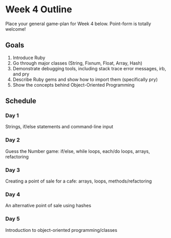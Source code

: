 # Week 4 Outline
Place your general game-plan for Week 4 below. Point-form is totally welcome!

## Goals
1. Introduce Ruby
2. Go through major classes (String, Fixnum, Float, Array, Hash)
3. Demonstrate debugging tools, including stack trace error messages, irb, and pry
4. Describe Ruby gems and show how to import them (specifically pry)
5. Show the concepts behind Object-Oriented Programming

## Schedule
### Day 1
Strings, if/else statements and command-line input
### Day 2
Guess the Number game: if/else, while loops, each/do loops, arrays, refactoring
### Day 3
Creating a point of sale for a cafe: arrays, loops, methods/refactoring
### Day 4
An alternative point of sale using hashes
### Day 5
Introduction to object-oriented programming/classes
